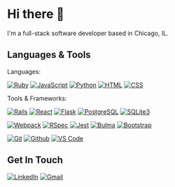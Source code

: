 # Hi there 👋

I'm a full-stack software developer based in Chicago, IL. 

## Languages & Tools
Languages:

[![Ruby](https://img.shields.io/badge/Ruby-40705C?style=for-the-badge&logo=ruby&logoColor=white)](#)
[![JavaScript](https://img.shields.io/badge/JavaScript-40705C?style=for-the-badge&logo=javascript&logoColor=white)](#)
[![Python](https://img.shields.io/badge/Python-40705C?style=for-the-badge&logo=python&logoColor=white)](#)
[![HTML](https://img.shields.io/badge/HTML5-40705C?style=for-the-badge&logo=html5&logoColor=white)](#)
[![CSS](https://img.shields.io/badge/CSS3-40705C?style=for-the-badge&logo=css3&logoColor=white)](#)

Tools & Frameworks:

[![Rails](https://img.shields.io/badge/Ruby_on_Rails-40705C?style=for-the-badge&logo=ruby-on-rails&logoColor=white)](#)
[![React](https://img.shields.io/badge/React-40705C?style=for-the-badge&logo=react&logoColor=white)](#)
[![Flask](https://img.shields.io/badge/Flask-40705C?style=for-the-badge&logo=flask&logoColor=white)](#)
[![PostgreSQL](https://img.shields.io/badge/PostgreSQL-40705C?style=for-the-badge&logo=postgresql&logoColor=white)](#)
[![SQLite3](https://img.shields.io/badge/SQLite-40705C?style=for-the-badge&logo=sqlite&logoColor=white)](#)

[![Webpack](https://img.shields.io/badge/Webpack-40705C?style=for-the-badge&logo=Webpack&logoColor=white)](#)
[![RSpec](https://img.shields.io/badge/-RSpec-40705C?style=for-the-badge&logo=rpsec)](#)
[![Jest](https://img.shields.io/badge/Jest-40705C?style=for-the-badge&logo=jest&logoColor=white)](#)
[![Bulma](https://img.shields.io/badge/Bulma-40705C?style=for-the-badge&logo=Bulma&logoColor=white)](#)
[![Bootstrap](https://img.shields.io/badge/Bootstrap-40705C?style=for-the-badge&logo=bootstrap&logoColor=white)](#)

[![Git](https://img.shields.io/badge/GIT-40705C?style=for-the-badge&logo=git&logoColor=white)](#)
[![Github](https://img.shields.io/badge/GitHub-40705C?style=for-the-badge&logo=github&logoColor=white)](#)
[![VS Code](https://img.shields.io/badge/VSCode-40705C?style=for-the-badge&logo=visual%20studio%20code&logoColor=white)](#)

## Get In Touch
[![LinkedIn](https://img.shields.io/badge/-Cathy_Rolfs-40705C?style=for-the-badge&logo=linkedin&logoColor=white)](https://www.linkedin.com/in/cathy-rolfs/)
[![Gmail](https://img.shields.io/badge/-Cathy_Rolfs-40705C?style=for-the-badge&logo=gmail&logoColor=white)](mailto:crolfs47@gmail.com)

<!--
**crolfs47/crolfs47** is a ✨ _special_ ✨ repository because its `README.md` (this file) appears on your GitHub profile.

Here are some ideas to get you started:

- 🔭 I’m currently working on ...
- 🌱 I’m currently learning ...
- 👯 I’m looking to collaborate on ...
- 🤔 I’m looking for help with ...
- 💬 Ask me about ...
- 📫 How to reach me: ...
- 😄 Pronouns: ...
- ⚡ Fun fact: ...
-->
